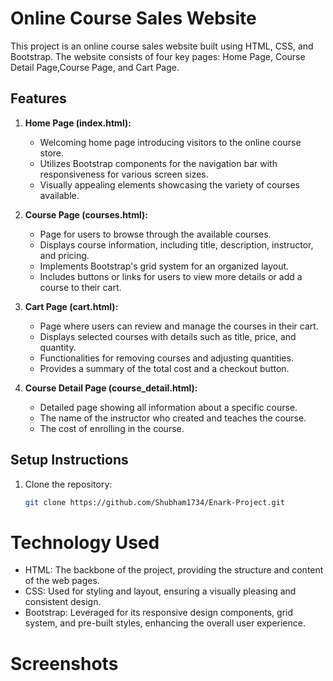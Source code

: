 # Online Course Sales Website
This project is an online course sales website built using HTML, CSS, and Bootstrap. The website consists of four key pages: Home Page, Course Detail Page,Course Page, and Cart Page.

## Features
1. **Home Page (index.html):**
   - Welcoming home page introducing visitors to the online course store.
   - Utilizes Bootstrap components for the navigation bar with responsiveness for various screen sizes.
   - Visually appealing elements showcasing the variety of courses available.

2. **Course Page (courses.html):**
   - Page for users to browse through the available courses.
   - Displays course information, including title, description, instructor, and pricing.
   - Implements Bootstrap's grid system for an organized layout.
   - Includes buttons or links for users to view more details or add a course to their cart.

3. **Cart Page (cart.html):**
   - Page where users can review and manage the courses in their cart.
   - Displays selected courses with details such as title, price, and quantity.
   - Functionalities for removing courses and adjusting quantities.
   - Provides a summary of the total cost and a checkout button.

4. **Course Detail Page (course_detail.html):**
    - Detailed page showing all information about a specific course.
    - The name of the instructor who created and teaches the course.
    - The cost of enrolling in the course.

## Setup Instructions
1. Clone the repository:

   ```bash
   git clone https://github.com/Shubham1734/Enark-Project.git

# Technology Used
- HTML: The backbone of the project, providing the structure and content of the web pages.
- CSS: Used for styling and layout, ensuring a visually pleasing and consistent design.
- Bootstrap: Leveraged for its responsive design components, grid system, and pre-built styles, enhancing the overall user experience.

# Screenshots


